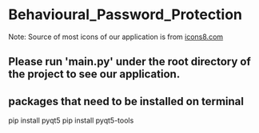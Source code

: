 # Behavioural_Password_Protection
Note: Source of most icons of our application is from [icons8.com](https://icons8.com)

## **Please run 'main.py' under the root directory of the project to see our application.**


## packages that need to be installed on terminal 
pip install pyqt5
pip install pyqt5-tools


